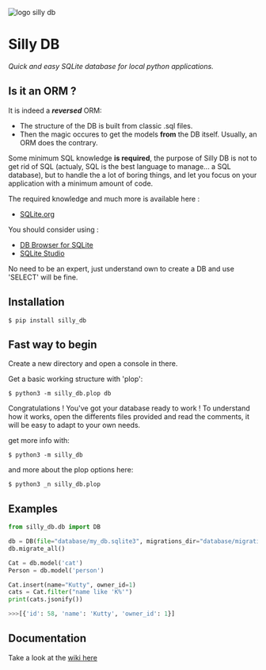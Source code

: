![logo silly db](https://i.goopics.net/60cef4.png)

# Silly DB
*Quick and easy SQLite database  for local python applications.*

## Is it an ORM ?
It is indeed a ***reversed*** ORM:

- The structure of the DB is built from classic .sql files.
- Then the magic occures to get the models **from** the DB itself. Usually, an ORM does the contrary.

Some minimum SQL knowledge **is required**, the purpose of Silly DB is not to get rid of SQL (actualy, SQL is the best language to manage... a SQL database), but to handle the a lot of boring things, and let you focus on your application with a minimum amount of code.

The required knowledge and much more is available here :

- [SQLite.org](https://www.sqlite.org/index.html)

You should consider using :

- [DB Browser for SQLite](https://sqlitebrowser.org/)
- [SQLite Studio](https://sqlitestudio.pl/)

No need to be an expert, just understand own to create a DB and use 'SELECT' will be fine.

## Installation

```
$ pip install silly_db
```

## Fast way to begin

Create a new directory and open a console in there.

Get a basic working structure with 'plop':
```
$ python3 -m silly_db.plop db
```

Congratulations ! You've got your database ready to work !
To understand how it works, open the differents files provided and read the comments, it will be easy to adapt to your own needs.

get more info with:
```
$ python3 -m silly_db
```
and more about the plop options here:
```
$ python3 _n silly_db.plop
```


## Examples

```python
from silly_db.db import DB

db = DB(file="database/my_db.sqlite3", migrations_dir="database/migrations")
db.migrate_all()

Cat = db.model('cat')
Person = db.model('person')

Cat.insert(name="Kutty", owner_id=1)
cats = Cat.filter("name like 'K%'")
print(cats.jsonify())

>>>[{'id': 58, 'name': 'Kutty', 'owner_id': 1}]

```

## Documentation
Take a look at the [wiki here](https://github.com/byoso/silly_db/wiki#silly-db-wiki)